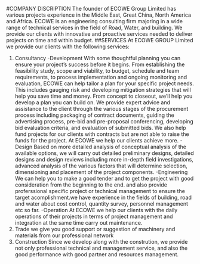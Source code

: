 #COMPANY DISCRIPTION
The founder of ECOWE Group Limited has various projects experience in the Middle East, Great China, North America and Africa. ECOWE is an engineering consulting firm majoring in a wide range of technical services in the field of Road, Water, and building. We provide our clients with innovative and proactive services needed to deliver projects on time and within budget.
##SERVICES
 At ECOWE GROUP Limited we provide our clients with the following services:
1.	Consultancy
-Development
With some thoughtful planning you can ensure your project’s success before it begins. From establishing the feasibility study, scope and viability, to budget, schedule and team requirements, to process implementation and ongoing monitoring and evaluation, ECOWE can help tailor a plan for your specific project needs. This includes gauging risk and developing mitigation strategies that will help you save time and money. From concept to closeout, we’ll help you develop a plan you can build on.
We provide expert advice and assistance to the client through the various stages of the procurement process including packaging of contract documents, guiding the advertising process, pre-bid and pre-proposal conferencing, developing bid evaluation criteria, and evaluation of submitted bids.
We also help fund projects for our clients with contracts but are not able to raise the funds for the project.  At ECOWE we help our clients achieve more.
-Design
Based on more detailed analysis of conceptual analysis of the available options, we will carry out detailed preliminary designs, detailed designs and design reviews including more in-depth field investigations, advanced analysis of the various factors that will determine selection, dimensioning and placement of the project components.
-Engineering
We can help you to make a good tender and to get the project with good consideration from the beginning to the end.
and also provide proferssional specific project or technical management to ensure the target acomplishment.we have experience in the fields of building, road and water about cost control, quantity survey, personnel management etc so far.
-Operation
At ECOWE we help our clients with the daily operations of their projects in terms of project management and integration at the same time carry out maintenance.
2. Trade
we give you good support or suggestion of machinery and materials from our professional network
3. Construction
Since we develop along with the constrution, we provide not only professional technical and management service, and also the good performance with good partner and resources management.
